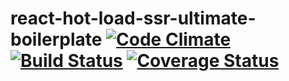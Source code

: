 # react-hot-load-ssr-ultimate-boilerplate [![Code Climate](https://codeclimate.com/github/zhenyulin/react-hot-load-ssr-ultimate-boilerplate/badges/gpa.svg)](https://codeclimate.com/github/zhenyulin/react-hot-load-ssr-ultimate-boilerplate) [![Build Status](https://travis-ci.org/zhenyulin/react-hot-load-ssr-ultimate-boilerplate.svg?branch=master)](https://travis-ci.org/zhenyulin/react-hot-load-ssr-ultimate-boilerplate) [![Coverage Status](https://coveralls.io/repos/github/zhenyulin/react-hot-load-ssr-ultimate-boilerplate/badge.svg?branch=master)](https://coveralls.io/github/zhenyulin/react-hot-load-ssr-ultimate-boilerplate?branch=master)
